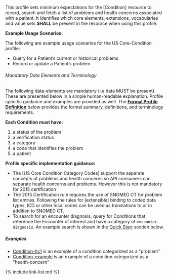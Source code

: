 ﻿This profile sets minimum expectations for the [Condition] resource to record, search and fetch a  list of problems and health concerns associated with a patient. It identifies which core elements, extensions, vocabularies and value sets **SHALL** be present in the resource when using this profile.

**Example Usage Scenarios:**

The following are example usage scenarios for the US Core-Condition profile:

-   Query for a Patient’s current or historical problems
-   Record or update a Patient’s problem

###### Mandatory Data Elements and Terminology


The following data-elements are mandatory (i.e data MUST be present). These are presented below in a simple human-readable explanation.  Profile specific guidance and examples are provided as well.  The [**Formal Profile Definition**](#profile) below provides the  formal summary, definitions, and  terminology requirements.  

**Each Condition must have:**

1.  a status of the problem
1.  a verification status
1.  a category
1.  a code that identifies the problem
1.  a patient

**Profile specific implementation guidance:**

* The [US Core Condition Category Codes] support the separate concepts of problems and health concerns so API consumers can separate health concerns and problems. However this is not mandatory for 2015 certification
* The 2015 Certification rule requires the use of SNOMED CT for problem list entries. Following the rules for [extensible] binding to coded data types, ICD or other local codes can be used as translations to or in addition to SNOMED CT.
* To search for an encounter diagnosis, query for Conditions that reference the Encounter of interest and have a category of `encounter-diagnosis`.  An example search is shown in the [Quick Start](#quick-start) section below.

##### Examples

 - [Condition-hc1](Condition-hc1.html) is an example of a condition categorized as a "problem"
 - [Condition-example](Condition-example.html) is an example of a condition categorized as a "health-concern"

{% include link-list.md %}
